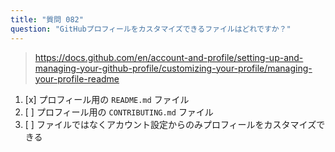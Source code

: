 ```yaml
---
title: "質問 082"
question: "GitHubプロフィールをカスタマイズできるファイルはどれですか？"
---
```



> https://docs.github.com/en/account-and-profile/setting-up-and-managing-your-github-profile/customizing-your-profile/managing-your-profile-readme
1. [x] プロフィール用の `README.md` ファイル
1. [ ] プロフィール用の `CONTRIBUTING.md` ファイル
1. [ ] ファイルではなくアカウント設定からのみプロフィールをカスタマイズできる